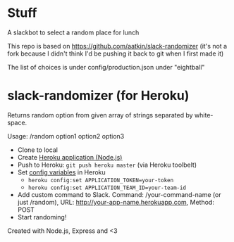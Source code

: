 # Stuff

A slackbot to select a random place for lunch

This repo is based on https://github.com/aatkin/slack-randomizer (it's not a fork because I didn't think I'd be pushing it back to git when I first made it)

The list of choices is under config/production.json under "eightball"

# slack-randomizer (for Heroku)

Returns random option from given array of strings separated by white-space.

Usage: /random option1 option2 option3

  * Clone to local
  * Create [Heroku application (Node.js)](https://devcenter.heroku.com/articles/getting-started-with-nodejs)
  * Push to Heroku: `git push heroku master` (via Heroku toolbelt)
  * Set [config variables](https://devcenter.heroku.com/articles/config-vars) in Heroku
    * `heroku config:set APPLICATION_TOKEN=your-token`
    * `heroku config:set APPLICATION_TEAM_ID=your-team-id`
  * Add custom command to Slack. Command: /your-command-name (or just /random), URL: http://your-app-name.herokuapp.com, Method: POST
  * Start randoming!

Created with Node.js, Express and <3
